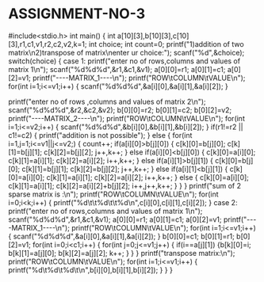 # ASSIGNMENT-NO-3
#include<stdio.h>
int main()
{
 int a[10][3],b[10][3],c[10][3],r1,c1,v1,r2,c2,v2,k=1;
 int choice;
 int count=0;
 printf("1)addition of two matrix\n2)transpose of matrix\nenter ur choice:");
 scanf("%d",&choice);
 switch(choice)
 {
 case 1:
printf("enter no of rows,columns and values of matrix 1\n");
 scanf("%d%d%d",&r1,&c1,&v1);
 a[0][0]=r1;
 a[0][1]=c1;
 a[0][2]=v1;
 printf("----MATRIX_1----\n");
 printf("ROW\tCOLUMN\tVALUE\n");
 for(int i=1;i<=v1;i++)
 {
 scanf("%d%d%d",&a[i][0],&a[i][1],&a[i][2]);
 }
 
printf("enter no of rows ,columns and values of matrix 2\n");
 scanf("%d%d%d",&r2,&c2,&v2);
 b[0][0]=r2;
 b[0][1]=c2;
 b[0][2]=v2;
printf("----MATRIX_2----\n");
 printf("ROW\tCOLUMN\tVALUE\n");
 for(int i=1;i<=v2;i++)
 {
scanf("%d%d%d",&b[i][0],&b[i][1],&b[i][2]);
 }
if(r1!=r2 || c1!=c2)
 {
 printf("addition is not possible");
 }
else
 {
 for(int i=1,j=1;i<=v1||j<=v2;)
 { count++;
 if(a[i][0]>b[j][0])
 {
 c[k][0]=b[j][0];
 c[k][1]=b[j][1];
 c[k][2]=b[j][2];
 j++,k++;
 }
 else if(a[i][0]<b[j][0])
 {
 c[k][0]=a[i][0];
 c[k][1]=a[i][1];
 c[k][2]=a[i][2];
 i++,k++;
 }
 else if(a[i][1]>b[j][1])
 {
 c[k][0]=b[j][0];
 c[k][1]=b[j][1];
 c[k][2]=b[j][2];
 j++,k++;
 }
 else if(a[i][1]<b[j][1])
 {
 c[k][0]=a[i][0];
 c[k][1]=a[i][1];
 c[k][2]=a[i][2];
 i++,k++;
 }
 else
 {
 c[k][0]=a[i][0];
 c[k][1]=a[i][1];
 c[k][2]=a[i][2]+b[j][2];
 i++,j++,k++;
 }
}
}
printf("sum of 2 sparse matrix is :\n");
printf("ROW\tCOLUMN\tVALUE\n");
for(int i=0;i<k;i++)
{
printf("%d\t\t%d\t\t%d\n",c[i][0],c[i][1],c[i][2]);
}
case 2:
printf("enter no of rows,columns and values of matrix 1\n");
 scanf("%d%d%d",&r1,&c1,&v1);
 a[0][0]=r1;
 a[0][1]=c1;
 a[0][2]=v1;
 printf("----MATRIX_1----\n");
 printf("ROW\tCOLUMN\tVALUE\n");
 for(int i=1;i<=v1;i++)
 {
 scanf("%d%d%d",&a[i][0],&a[i][1],&a[i][2]);
 }
b[0][0]=c1;
b[0][1]=r1;
b[0][2]=v1;
for(int i=0;i<c1;i++)
{
 for(int j=0;j<=v1;j++)
 {
 if(i==a[j][1])
 {b[k][0]=i;
 b[k][1]=a[j][0];
 b[k][2]=a[j][2];
 k++;
 }
 }
}
printf("transpose matrix:\n");
printf("ROW\tCOLUMN\tVALUE\n");
for(int i=1;i<=v1;i++)
{
 printf("%d\t%d\t%d\t\n",b[i][0],b[i][1],b[i][2]);
}
 }
}

